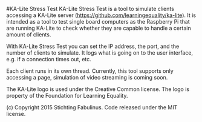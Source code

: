 #KA-Lite Stress Test
KA-Lite Stress Test is a tool to simulate clients accessing a KA-Lite server (https://github.com/learningequality/ka-lite). It is intended as a tool to test single board computers as the Raspberry Pi that are running KA-Lite to check whether they are capable to handle a certain amount of clients.

With KA-Lite Stress Test you can set the IP address, the port, and the number of clients to simulate. It logs what is going on to the user interface, e.g. if a connection times out, etc.

Each client runs in its own thread. Currently, this tool supports only accessing a page, simulation of video streaming is coming soon.

The KA-Lite logo is used under the Creative Common license. The logo is property of the Foundation for Learning Equality.

(c) Copyright 2015 Stichting Fabulinus. Code released under the MIT license.
